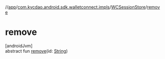 //[app](../../../index.md)/[com.kycdao.android.sdk.walletconnect.impls](../index.md)/[WCSessionStore](index.md)/[remove](remove.md)

# remove

[androidJvm]\
abstract fun [remove](remove.md)(id: [String](https://kotlinlang.org/api/latest/jvm/stdlib/kotlin/-string/index.html))
